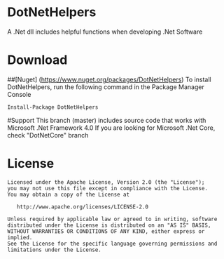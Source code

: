 # DotNetHelpers
A .Net dll includes helpful functions when developing .Net Software

# Download
##[Nuget] (https://www.nuget.org/packages/DotNetHelpers)
To install DotNetHelpers, run the following command in the Package Manager Console 
```
Install-Package DotNetHelpers
```

#Support
This branch (master) includes source code that works with Microsoft .Net Framework 4.0
If you are looking for Microsoft .Net Core, check "DotNetCore" branch

# License
```
Licensed under the Apache License, Version 2.0 (the "License");
you may not use this file except in compliance with the License.
You may obtain a copy of the License at

   http://www.apache.org/licenses/LICENSE-2.0

Unless required by applicable law or agreed to in writing, software
distributed under the License is distributed on an "AS IS" BASIS,
WITHOUT WARRANTIES OR CONDITIONS OF ANY KIND, either express or implied.
See the License for the specific language governing permissions and
limitations under the License.
```
